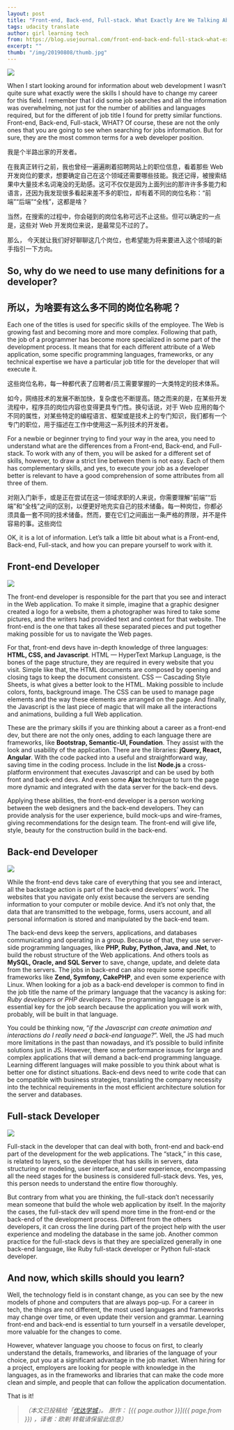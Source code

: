 ```yaml
---
layout: post
title: "Front-end, Back-end, Full-stack. What Exactly Are We Talking About?"
tags: udacity translate
author: girl learning tech
from: https://blog.usejournal.com/front-end-back-end-full-stack-what-exactly-are-they-talking-about-fbd5d3fd4939
excerpt: ""
thumb: "/img/20190808/thumb.jpg"
---
```


<img src="/img/20190808/001.jpg">

When I start looking around for information about web development I wasn’t quite sure what exactly were the skills I should have to change my career for this field. I remember that I did some job searches and all the information was overwhelming, not just for the number of abilities and languages required, but for the different of job title I found for pretty similar functions. Front-end, Back-end, Full-stack, WHAT? Of course, these are not the only ones that you are going to see when searching for jobs information. But for sure, they are the most common terms for a web developer position.

我是个半路出家的开发者。

在我真正转行之前，我也曾经一遍遍刷着招聘网站上的职位信息，看着那些 Web 开发岗位的要求，想要确定自己在这个领域还需要哪些技能。我还记得，被搜索结果中大量技术名词淹没的无助感。这可不仅仅是因为上面列出的那许许多多能力和语言，还因为我发现很多看起来差不多的职位，却有着不同的岗位名称：“前端”“后端”“全栈”，这都是啥？

当然，在搜索的过程中，你会碰到的岗位名称可远不止这些。但可以确定的一点是，这些对 Web 开发岗位来说，是最常见不过的了。

那么， 今天就让我们好好聊聊这几个岗位，也希望能为将来要进入这个领域的新手指引一下方向。

## So, why do we need to use many definitions for a developer?

## 所以，为啥要有这么多不同的岗位名称呢？

Each one of the titles is used for specific skills of the employee. The Web is growing fast and becoming more and more complex. Following that path, the job of a programmer has become more specialized in some part of the development process. It means that for each different attribute of a Web application, some specific programming languages, frameworks, or any technical expertise we have a particular job title for the developer that will execute it.

这些岗位名称，每一种都代表了应聘者/员工需要掌握的一大类特定的技术体系。

如今，网络技术的发展不断加快，复杂度也不断提高。随之而来的是，在某些开发流程中，程序员的岗位内容也变得更具专门性。换句话说，对于 Web 应用的每个不同的属性，对某些特定的编程语言、框架或是技术上的专门知识，我们都有一个专门的职位，用于描述在工作中使用这一系列技术的开发者。

For a newbie or beginner trying to find your way in the area, you need to understand what are the differences from a Front-end, Back-end, and Full-stack. To work with any of them, you will be asked for a different set of skills, however, to draw a strict line between them is not easy. Each of them has complementary skills, and yes, to execute your job as a developer better is relevant to have a good comprehension of some attributes from all three of them.

对刚入门新手，或是正在尝试在这一领域求职的人来说，你需要理解“前端”“后端”和“全栈”之间的区别，以便更好地充实自己的技术储备。每一种岗位，你都必须具备一套不同的技术储备。然而，要在它们之间画出一条严格的界限，并不是件容易的事。这些岗位

OK, it is a lot of information. Let’s talk a little bit about what is a Front-end, Back-end, Full-stack, and how you can prepare yourself to work with it.

## Front-end Developer

<img src="/img/20190808/002.jpg">

The front-end developer is responsible for the part that you see and interact in the Web application. To make it simple, imagine that a graphic designer created a logo for a website, them a photographer was hired to take some pictures, and the writers had provided text and context for that website. The front-end is the one that takes all these separated pieces and put together making possible for us to navigate the Web pages.

For that, front-end devs have in-depth knowledge of three languages: **HTML, CSS, and Javascript**. HTML — HyperText Markup Language, is the bones of the page structure, they are required in every website that you visit. Simple like that, the HTML documents are composed by opening and closing tags to keep the document consistent. CSS — Cascading Style Sheets, is what gives a better look to the HTML. Making possible to include colors, fonts, background image. The CSS can be used to manage page elements and the way these elements are arranged on the page. And finally, the Javascript is the last piece of magic that will make all the interactions and animations, building a full Web application.

These are the primary skills if you are thinking about a career as a front-end dev, but there are not the only ones, adding to each language there are frameworks, like **Bootstrap, Semantic-UI, Foundation**. They assist with the look and usability of the application. There are the libraries: **jQuery, React, Angular**. With the code packed into a useful and straightforward way, saving time in the coding process. Include in the list **Node.js** a cross-platform environment that executes Javascript and can be used by both front and back-end devs. And even some **Ajax** technique to turn the page more dynamic and integrated with the data server for the back-end devs.

Applying these abilities, the front-end developer is a person working between the web designers and the back-end developers. They can provide analysis for the user experience, build mock-ups and wire-frames, giving recommendations for the design team. The front-end will give life, style, beauty for the construction build in the back-end.

## Back-end Developer

<img src="/img/20190808/003.jpg">

While the front-end devs take care of everything that you see and interact, all the backstage action is part of the back-end developers’ work. The websites that you navigate only exist because the servers are sending information to your computer or mobile device. And it’s not only that, the data that are transmitted to the webpage, forms, users account, and all personal information is stored and manipulated by the back-end team.

The back-end devs keep the servers, applications, and databases communicating and operating in a group. Because of that, they use server-side programming languages, like **PHP, Ruby, Python, Java, and .Net**, to build the robust structure of the Web applications. And others tools as **MySQL, Oracle, and SQL Server** to save, change, update, and delete data from the servers. The jobs in back-end can also require some specific frameworks like **Zend, Symfony, CakePHP**, and even some experience with Linux. When looking for a job as a back-end developer is common to find in the job title the name of the primary language that the vacancy is asking for: _Ruby developers or PHP developers_. The programming language is an essential key for the job search because the application you will work with, probably, will be built in that language.

You could be thinking now, “_if the Javascript can create animation and interactions do I really need a back-end language?_”. Well, the JS had much more limitations in the past than nowadays, and it’s possible to build infinite solutions just in JS. However, there some performance issues for large and complex applications that will demand a back-end programming language. Learning different languages will make possible to you think about what is better one for distinct situations. Back-end devs need to write code that can be compatible with business strategies, translating the company necessity into the technical requirements in the most efficient architecture solution for the server and databases.

## Full-stack Developer

<img src="/img/20190808/004.jpg">

Full-stack in the developer that can deal with both, front-end and back-end part of the development for the web applications. The “stack,” in this case, is related to layers, so the developer that has skills in servers, data structuring or modeling, user interface, and user experience, encompassing all the need stages for the business is considered full-stack devs. Yes, yes, this person needs to understand the entire flow thoroughly.

But contrary from what you are thinking, the full-stack don’t necessarily mean someone that build the whole web application by itself. In the majority the cases, the full-stack dev will spend more time in the front-end or the back-end of the development process. Different from the others developers, it can cross the line during part of the project help with the user experience and modeling the database in the same job. Another common practice for the full-stack devs is that they are specialized generally in one back-end language, like Ruby full-stack developer or Python full-stack developer.

## And now, which skills should you learn?

Well, the technology field is in constant change, as you can see by the new models of phone and computers that are always pop-up. For a career in tech, the things are not different, the most used languages and frameworks may change over time, or even update their version and grammar. Learning front-end and back-end is essential to turn yourself in a versatile developer, more valuable for the changes to come.

However, whatever language you choose to focus on first, to clearly understand the details, frameworks, and libraries of the language of your choice, put you at a significant advantage in the job market. When hiring for a project, employers are looking for people with knowledge in the languages, as in the frameworks and libraries that can make the code more clean and simple, and people that can follow the application documentation.

That is it!

> _（本文已投稿给「[优达学城](https://cn.udacity.com)」。 原作： [{{ page.author }}]({{ page.from }}) ，译者：欧剃 转载请保留此信息）_
